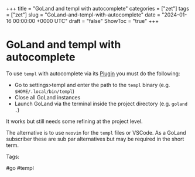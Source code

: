 +++
title = "GoLand and templ with autocomplete"
categories = ["zet"]
tags = ["zet"]
slug = "GoLand-and-templ-with-autocomplete"
date = "2024-01-16 00:00:00 +0000 UTC"
draft = "false"
ShowToc = "true"
+++

# GoLand and templ with autocomplete

To use `templ` with autocomplete via its
[Plugin](https://github.com/templ-go/templ-jetbrains) you must do the following:

- Go to settings>templ and enter the path to the `templ` binary (e.g. `$HOME/.local/bin/templ`)
- Close all GoLand instances
- Launch GoLand via the terminal inside the project directory (e.g. `goland .`)

It works but still needs some refining at the project level.

The alternative is to use `neovim` for the `templ` files or VSCode. As
a GoLand subscriber these are sub par alternatives but may be required in the
short term.

Tags:

  #go #templ
